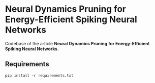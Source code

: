 # Neural Dynamics Pruning for Energy-Efficient Spiking Neural Networks
Codebase of the article **Neural Dynamics Pruning for Energy-Efficient Spiking Neural Networks**.

## Requirements
````
pip install -r requirements.txt
````
